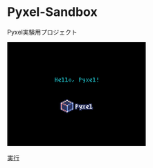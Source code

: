 # Pyxel-Sandbox
Pyxel実験用プロジェクト

![](image/screenshot.png)

[実行](https://kitao.github.io/pyxel/wasm/launcher/?run=kitayoshi47.Pyxel-Sandbox.sandbox.sandbox_main&gamepad=enabled)
